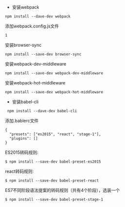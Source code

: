 - 安装webpack
```
npm install --dave-dev webpack
```
添加webpack.config.js文件
```
1
```
安装browser-sync
```
npm install --save-dev browser-sync
```
安装webpack-dev-middleware
```
npm install --save-dev webpack-dev-middleware
```
安装webpack-hot-middleware
```
npm install --save-dev webpack-hot-middleware
```


- 安装babel-cli
```
 npm install --dave-dev babel-cli
```
添加.bablerc文件
```
{
  "presets": ["es2015", "react", "stage-1"],
  "plugins": []
}
```
ES2015转码规则:
```
$ npm install --save-dev babel-preset-es2015
```
react转码规则:
```
$ npm install --save-dev babel-preset-react
```
ES7不同阶段语法提案的转码规则（共有4个阶段），选装一个
```
$ npm install --save-dev babel-preset-stage-1
```